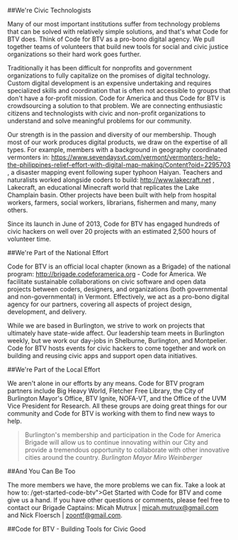 ##We're Civic Technologists


Many of our most important institutions suffer from technology problems that can be solved with relatively simple solutions, and that's what Code for BTV does. Think of Code for BTV as a pro-bono digital agency. We pull together teams of volunteers that build new tools for social and civic justice organizations so their hard work goes further.


Traditionally it has been difficult for nonprofits and government organizations to fully capitalize on the promises of digital technology. Custom digital development is an expensive undertaking and requires specialized skills and coordination that is often not accessible to groups that don't have a for-profit mission. Code for America and thus Code for BTV is crowdsourcing a solution to that problem. We are connecting enthusiastic citizens and technologists with civic and non-profit organizations to understand and solve meaningful problems for our community.


Our strength is in the passion and diversity of our membership. Though most of our work produces digital products, we draw on the expertise of all types. For example, members with a background in geography coordinated vermonters in: https://www.sevendaysvt.com/vermont/vermonters-help-the-philippines-relief-effort-with-digital-map-making/Content?oid=2295703 , a disaster mapping event following super typhoon Haiyan. Teachers and naturalists worked alongside coders to build: http://www.lakecraft.net , Lakecraft, an educational Minecraft world that replicates the Lake Champlain basin. Other projects have been built with help from hospital workers, farmers, social workers, librarians, fishermen and many, many others.


Since its launch in June of 2013, Code for BTV has engaged hundreds of civic hackers on well over 20 projects with an estimated 2,500 hours of volunteer time.


##We're Part of the National Effort


Code for BTV is an official local chapter (known as a Brigade) of the national program: http://brigade.codeforamerica.org - Code for America. We facilitate sustainable collaborations on civic software and open data projects between coders, designers, and organizations (both governmental and non-governmental) in Vermont. Effectively, we act as a pro-bono digital agency for our partners, covering all aspects of project design, development, and delivery.


While we are based in Burlington, we strive to work on projects that ultimately have state-wide affect. Our leadership team meets in Burlington weekly, but we work our day-jobs in Shelburne, Burlington, and Montpelier. Code for BTV hosts events for civic hackers to come together and work on building and reusing civic apps and support open data initiatives.


##We're Part of the Local Effort


We aren't alone in our efforts by any means. Code for BTV program partners include Big Heavy World, Fletcher Free Library, the City of Burlington Mayor's Office, BTV Ignite, NOFA-VT, and the Office of the UVM Vice President for Research. All these groups are doing great things for our community and Code for BTV is working with them to find new ways to help.


>Burlington's membership and participation in the Code for America Brigade
>will allow us to continue innovating within our City and provide a tremendous
>opportunity to collaborate with other innovative cities around the country.
*Burlington Mayor Miro Weinberger*


##And You Can Be Too


The more members we have, the more problems we can fix. Take a look at how to: /get-started-code-btv">Get Started with Code for BTV and come give us a hand. If you have other questions or comments, please feel free to contact our Brigade Captains: Micah Mutrux | micah.mutrux@gmail.com and Nick Floersch | zoontf@gmail.com.


##Code for BTV - Building Tools for Civic Good
